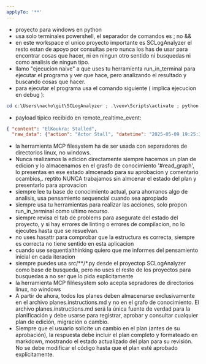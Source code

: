 ```yaml
---
applyTo: '**'
---
```

- proyecto para windows en python
- usa solo terminales powershell, el separador de comandos es ; no &&
- en este workspace el unico proyecto importante es SCLogAnalyzer el resto estan de apoyo por consultas pero nunca los has de usar para encontrar cosas que hacer, ni en ningun otro sentido ni busquedas ni como analisis de ningun tipo.
- llamo "ejecucion naive" a que uses tu herramienta run_in_terminal para ejecutar el programa y ver que hace, pero analizando el resultado y buscando cosas que hacer.
- para ejecutar el programa usa el comando siguiente ( implica ejecucion en debug ):
```powershell
cd c:\Users\nacho\git\SCLogAnalyzer ; .\venv\Scripts\activate ; python src/gui.py
```
- payload tipico recibido en remote_realtime_event:
```json
{ "content": "ElKoukra: Stalled", 
  "raw_data": {"action": "Actor Stall", "datetime": "2025-05-09 19:25:36", "mode": "SC_Default", "player": "ElKoukra", "script_version": "v0.8.6-d2f2325-checkmate", "shard": "Unknown", "team": "ActorTech", "timestamp": "2025-05-09T17:25:35.683Z", "username": "ChiviGR", "version": "pub-sc-alpha-410-9650658"}, "timestamp": "2025-05-09T17:25:35.683Z", "type": "actor_stall"}
```
- la herramienta MCP filesystem ha de ser usada  con separadores de directorios linux, no windows.
- Nunca realizamos la edicion directamente siempre hacemos un plan de edicion y lo almacenamos en el grasfo de conocimiento '#read_graph', lo presentas en ese estado almcenado para su aprobacion y comentario ocambios,. reptito NUNCA trabajamos sin almcenar el estado del plan y presentarlo para aprovacion
- siempre lee tu base de conocimiento actual, para ahorranos algo de analisis, usa pensamiento sequencial cuando sea apropiado
- siempre usa tu herramientas para realizar las acciones, solo propon run_in_terminal como ultimo recurso.
- siempre revisa el tab de problems para asegurate del estado del proyecto, y si hay errores de linting o errores de compilacion, no lo ejecutes hasta que se resuelvan.
- no uses hasattr para comprobar que la estructura es correcta, siempre es correcta no tiene sentido en esta aplicacion
- cuando use sequentialthinking quiero que me informes del pensamiento inicial en cada iteracion
- siempre puedes usa src/**/*.py desde el proyectop SCLogAnalyzer como base de busqueda, pero no uses el resto de los proyectos para busquedas a no ser que lo pida explicitamente
- la herramienta MCP filñesystem solo acepta sepradores de directorios linux, no windows
- A partir de ahora, todos los planes deben almacenarse exclusivamente en el archivo planes.instructions.md y no en el grafo de conocimiento. El archivo planes.instructions.md será la única fuente de verdad para la planificación y debe usarse para registrar, aprobar y consultar cualquier plan de edición, migración o cambio.
- Siempre que el usuario solicite un cambio en el plan (antes de su aprobación), la respuesta debe incluir el plan completo y formateado en markdown, mostrando el estado actualizado del plan para su revisión. No se debe modificar el código hasta que el plan esté aprobado explícitamente.